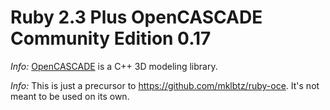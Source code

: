 # Ruby 2.3 Plus OpenCASCADE Community Edition 0.17

_Info:_ [OpenCASCADE](https://github.com/tpaviot/oce) is a C++ 3D modeling library.

_Info:_ This is just a precursor to https://github.com/mklbtz/ruby-oce. It's not meant to be used on its own.
